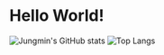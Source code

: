 # Hello World!


![Jungmin's GitHub stats](https://github-readme-stats.vercel.app/api?username=CreativeMotion26&show_icons=true&theme=transparent)
![Top Langs](https://github-readme-stats.vercel.app/api/top-langs/?username=CreativeMotion26\&layout=compact)
